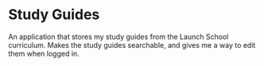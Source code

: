 # Study Guides

An application that stores my study guides from the Launch School curriculum. Makes the study guides searchable, and gives me a way to edit them when logged in.
